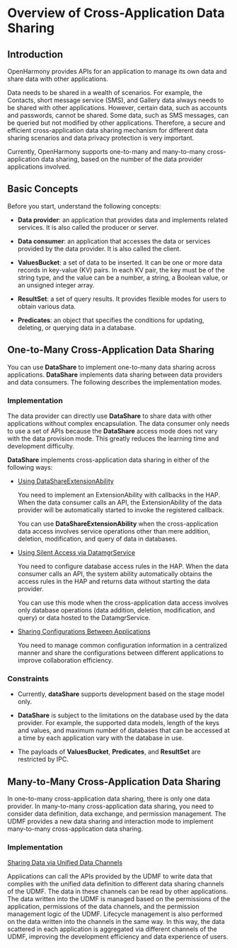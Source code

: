 # Overview of Cross-Application Data Sharing
<!--Kit: ArkData-->
<!--Subsystem: DistributedDataManager-->
<!--Owner: @woodenarow-->
<!--Designer: @woodenarow; @xuelei3-->
<!--Tester: @chenwan188; @logic42-->
<!--Adviser: @ge-yafang-->

## Introduction

OpenHarmony provides APIs for an application to manage its own data and share data with other applications.

Data needs to be shared in a wealth of scenarios. For example, the Contacts, short message service (SMS), and Gallery data always needs to be shared with other applications. However, certain data, such as accounts and passwords, cannot be shared. Some data, such as SMS messages, can be queried but not modified by other applications. Therefore, a secure and efficient cross-application data sharing mechanism for different data sharing scenarios and data privacy protection is very important.

Currently, OpenHarmony supports one-to-many and many-to-many cross-application data sharing, based on the number of the data provider applications involved.

## Basic Concepts

Before you start, understand the following concepts:

- **Data provider**: an application that provides data and implements related services. It is also called the producer or server.

- **Data consumer**: an application that accesses the data or services provided by the data provider. It is also called the client.

- **ValuesBucket**: a set of data to be inserted. It can be one or more data records in key-value (KV) pairs. In each KV pair, the key must be of the string type, and the value can be a number, a string, a Boolean value, or an unsigned integer array.

- **ResultSet**: a set of query results. It provides flexible modes for users to obtain various data.

- **Predicates**: an object that specifies the conditions for updating, deleting, or querying data in a database.

## One-to-Many Cross-Application Data Sharing

You can use **DataShare** to implement one-to-many data sharing across applications. **DataShare** implements data sharing between data providers and data consumers. The following describes the implementation modes.

### Implementation

The data provider can directly use **DataShare** to share data with other applications without complex encapsulation. The data consumer only needs to use a set of APIs because the **DataShare** access mode does not vary with the data provision mode. This greatly reduces the learning time and development difficulty.

**DataShare** implements cross-application data sharing in either of the following ways:

<!--RP1-->
- [Using DataShareExtensionAbility](share-data-by-datashareextensionability-sys.md)

  You need to implement an ExtensionAbility with callbacks in the HAP. When the data consumer calls an API, the ExtensionAbility of the data provider will be automatically started to invoke the registered callback.

  You can use **DataShareExtensionAbility** when the cross-application data access involves service operations other than mere addition, deletion, modification, and query of data in databases.

- [Using Silent Access via DatamgrService](share-data-by-silent-access-sys.md)

  You need to configure database access rules in the HAP. When the data consumer calls an API, the system ability automatically obtains the access rules in the HAP and returns data without starting the data provider.

  You can use this mode when the cross-application data access involves only database operations (data addition, deletion, modification, and query) or data hosted to the DatamgrService.
<!--RP1End-->

- [Sharing Configurations Between Applications](share-config.md)

  You need to manage common configuration information in a centralized manner and share the configurations between different applications to improve collaboration efficiency.

### Constraints

- Currently, **dataShare** supports development based on the stage model only.
<!--Del-->
- **DataShare** is subject to the limitations on the database used by the data provider. For example, the supported data models, length of the keys and values, and maximum number of databases that can be accessed at a time by each application vary with the database in use.

- The payloads of **ValuesBucket**, **Predicates**, and **ResultSet** are restricted by IPC.
<!--DelEnd-->

## Many-to-Many Cross-Application Data Sharing

In one-to-many cross-application data sharing, there is only one data provider. In many-to-many cross-application data sharing, you need to consider data definition, data exchange, and permission management. The UDMF provides a new data sharing and interaction mode to implement many-to-many cross-application data sharing.

### Implementation

[Sharing Data via Unified Data Channels](unified-data-channels.md)

Applications can call the APIs provided by the UDMF to write data that complies with the unified data definition to different data sharing channels of the UDMF. The data in these channels can be read by other applications. The data written into the UDMF is managed based on the permissions of the application, permissions of the data channels, and the permission management logic of the UDMF. Lifecycle management is also performed on the data written into the channels in the same way. In this way, the data scattered in each application is aggregated via different channels of the UDMF, improving the development efficiency and data experience of users.
